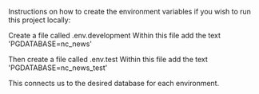 Instructions on how to create the environment variables if you wish to run this project locally:

Create a file called .env.development
Within this file add the text 'PGDATABASE=nc_news'

Then create a file called .env.test
Within this file add the text 'PGDATABASE=nc_news_test'

This connects us to the desired database for each environment.


